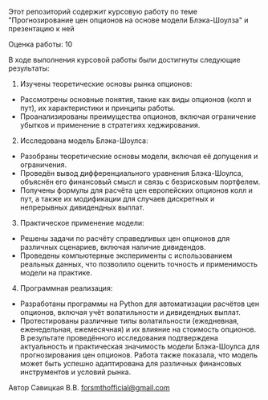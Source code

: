 Этот репозиторий содержит курсовую работу по теме "Прогнозирование цен опционов на основе модели Блэка-Шоулза" и презентацию к ней

Оценка работы: 10

В ходе выполнения курсовой работы были достигнуты следующие
результаты:
1. Изучены теоретические основы рынка опционов:
- Рассмотрены основные понятия, такие как виды опционов (колл и
пут), их характеристики и принципы работы.
- Проанализированы преимущества опционов, включая
ограничение убытков и применение в стратегиях хеджирования.
2. Исследована модель Блэка-Шоулса:
- Разобраны теоретические основы модели, включая её допущения
и ограничения.
- Проведён вывод дифференциального уравнения Блэка-Шоулса,
объяснён его финансовый смысл и связь с безрисковым
портфелем.
- Получены формулы для расчёта цен европейских опционов колл и
пут, а также их модификации для случаев дискретных и
непрерывных дивидендных выплат.
3. Практическое применение модели:
- Решены задачи по расчёту справедливых цен опционов для
различных сценариев, включая наличие дивидендов.
- Проведены компьютерные эксперименты с использованием
реальных данных, что позволило оценить точность и
применимость модели на практике.
4. Программная реализация:
- Разработаны программы на Python для автоматизации расчётов
цен опционов, включая учёт волатильности и дивидендных
выплат.
- Протестированы различные типы волатильности (ежедневная,
еженедельная, ежемесячная) и их влияние на стоимость опционов.
В результате проведённого исследования подтверждена актуальность и
практическая значимость модели Блэка-Шоулса для прогнозирования цен
опционов. Работа также показала, что модель может быть успешно
адаптирована для различных финансовых инструментов и условий рынка.

Автор
Савицкая В.В.
forsmthofficial@gmail.com
